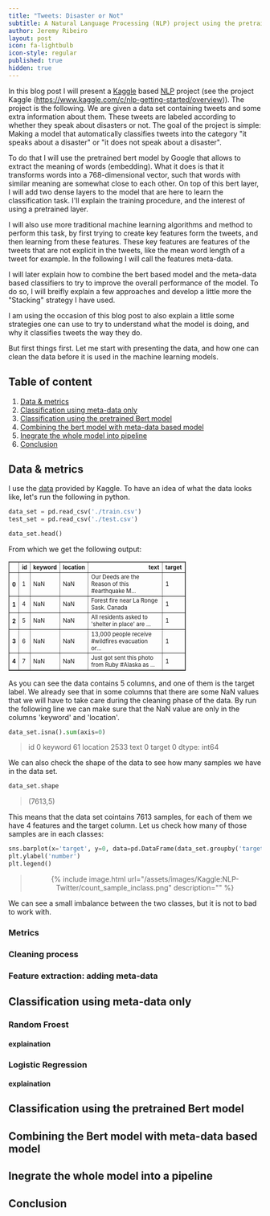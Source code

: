 ```yaml
---
title: "Tweets: Disaster or Not"
subtitle: A Natural Language Processing (NLP) project using the pretrained bert model
author: Jeremy Ribeiro
layout: post
icon: fa-lightbulb
icon-style: regular
published: true
hidden: true
---
```


In this blog post I will present a [Kaggle](https://www.kaggle.com/) based [NLP](https://www.wikiwand.com/en/Natural_language_processing)
project (see the project Kaggle (https://www.kaggle.com/c/nlp-getting-started/overview)). The project is the following.
We are given a data set containing tweets and some extra information about them. These tweets 
are labeled according to whether they speak about disasters or not. The goal of the project is simple: Making a 
model that automatically classifies tweets into the category "it speaks about a disaster" or 
"it does not speak about a disaster".

To do that I will use the pretrained bert model by Google that allows to extract the meaning of words (embedding).
What it does is that it transforms words into a 768-dimensional vector, such that words with similar 
meaning are somewhat close to each other. On top of this bert layer, I will add two dense layers to the model
that are here to learn the classification task. I'll explain the training procedure, and the interest of using 
a pretrained layer.

I will also use more traditional machine learning algorithms and method to perform this task, by first 
trying to create key features form the tweets, and then learning from these features. These key features 
are features of the tweets that are not explicit in the tweets, like the mean word length of a tweet for 
example. In the following I will call the features meta-data.

I will later explain how to combine the bert based model and the meta-data based classifiers to try to improve 
the overall performance of the model. To do so, I will breifly explain a few approaches and 
develop a little more the "Stacking" strategy I have used.

I am using the occasion of this blog post to also explain a little some strategies one can use 
to try to understand what the model is doing, and why it classifies tweets the way they do.

But first things first. Let me start with presenting the data, and how one can clean the data
before it is used in the machine learning models.

## Table of content
1. [Data & metrics](#Data)
2. [Classification using meta-data only](#meta-data_clf)
3. [Classification using the pretrained Bert model](#Bert)
4. [Combining the bert model with meta-data based model](#Combine)
5. [Inegrate the whole model into pipeline](#Pipeline)
6. [Conclusion](#Conclusion)


## Data & metrics<a name='Data'></a>

I use the [data](https://www.kaggle.com/c/nlp-getting-started/data) provided by Kaggle.
To have an idea of what the data looks like, let's run the following in python.

```python
data_set = pd.read_csv('./train.csv')
test_set = pd.read_csv('./test.csv')

data_set.head()
```
From which we get the following output:

<table class="dataframe" style="width: 70%;" border="1">
  <thead>
    <tr style="text-align: right; font-size: 0.7em;">
      <th></th>
      <th>id</th>
      <th>keyword</th>
      <th>location</th>
      <th>text</th>
      <th>target</th>
    </tr>
  </thead>
  <tbody style="font-size: 0.7em;">
    <tr>
      <th>0</th>
      <td>1</td>
      <td>NaN</td>
      <td>NaN</td>
      <td>Our Deeds are the Reason of this #earthquake M...</td>
      <td>1</td>
    </tr>
    <tr>
      <th>1</th>
      <td>4</td>
      <td>NaN</td>
      <td>NaN</td>
      <td>Forest fire near La Ronge Sask. Canada</td>
      <td>1</td>
    </tr>
    <tr>
      <th>2</th>
      <td>5</td>
      <td>NaN</td>
      <td>NaN</td>
      <td>All residents asked to 'shelter in place' are ...</td>
      <td>1</td>
    </tr>
    <tr>
      <th>3</th>
      <td>6</td>
      <td>NaN</td>
      <td>NaN</td>
      <td>13,000 people receive #wildfires evacuation or...</td>
      <td>1</td>
    </tr>
    <tr>
      <th>4</th>
      <td>7</td>
      <td>NaN</td>
      <td>NaN</td>
      <td>Just got sent this photo from Ruby #Alaska as ...</td>
      <td>1</td>
    </tr>
  </tbody>
</table>

As you can see the data contains 5 columns, and one of them is the target label. We already see that in some columns that there are some NaN values
that we will have to take care during the cleaning phase of the data. By run the following line we can make sure that 
the NaN value are only in the columns 'keyword' and 'location'.
```python
data_set.isna().sum(axis=0)
```
>id             0
keyword       61
location    2533
text           0
target         0
dtype: int64 



We can also check the shape of the data to see how many samples we have in the data set.
```python
data_set.shape
```
> (7613,5)

This means that the data set cointains 7613 samples, for each of them we have 4 features and the target column.
Let us check how many of those samples are in each classes:

```python
sns.barplot(x='target', y=0, data=pd.DataFrame(data_set.groupby('target').size().reset_index()))
plt.ylabel('number')
plt.legend()
```
<blockquote>
  <center> 
    {% include image.html url="/assets/images/Kaggle:NLP-Twitter/count_sample_inclass.png" description="" %} 
  </center>
</blockquote>

We can see a small imbalance between the two classes, but it is not to bad to work with.

### Metrics

### Cleaning process

### Feature extraction: adding meta-data

## Classification using meta-data only <a name='meta-data_clf'></a>

### Random Froest

#### explaination

### Logistic Regression

#### explaination

## Classification using the pretrained Bert model  <a name='Bert'></a>

## Combining the Bert model with meta-data based model <a name='Combine'></a>

## Inegrate the whole model into a pipeline <a name='Pipeline'></a>

## Conclusion <a name='Conclusion'></a>
